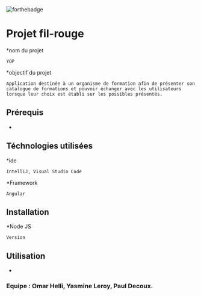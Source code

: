 
<img src="https://camo.githubusercontent.com/30ac25b97ea34a4f820d01ca7433204f13b5a218d8fc947deef6464d237d8e39/687474703a2f2f666f7274686562616467652e636f6d2f696d616765732f6261646765732f6275696c742d776974682d6c6f76652e737667" alt="forthebadge" data-canonical-src="http://forthebadge.com/images/badges/built-with-love.svg" style="max-width: 100%;">

# Projet fil-rouge 
*nom du projet
```
YOP
```
*objectif du projet
```
Application destinée à un organisme de formation afin de présenter son catalogue de formations et pouvoir échanger avec les utilisateurs lorsque leur choix est établi sur les possibles présentés.
```
## Prérequis
*
## Téchnologies utilisées
*ide
```
IntelliJ, Visual Studio Code
```
*Framework
```
Angular
```
## Installation
*Node JS
```
Version 
```
## Utilisation
*
### Equipe : Omar Helli, Yasmine Leroy, Paul Decoux.
